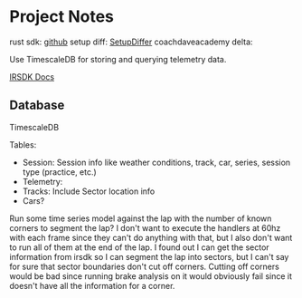 # Project Notes

rust sdk: [github](https://github.com/superfell/iracing-telem)
setup diff: [SetupDiffer](https://svappslab.com/iRacing/SetupDiffer)
coachdaveacademy delta:

Use TimescaleDB for storing and querying telemetry data.

[IRSDK Docs](https://sajax.github.io/irsdkdocs/)

## Database

TimescaleDB

Tables:

- Session: Session info like weather conditions, track, car, series, session type (practice, etc.)
- Telemetry:
- Tracks: Include Sector location info
- Cars?

Run some time series model against the lap with the number of known corners to segment the lap?
I don't want to execute the handlers at 60hz with each frame since they can't do anything with that,
but I also don't want to run all of them at the end of the lap. I found out I can get the sector information
from irsdk so I can segment the lap into sectors, but I can't say for sure that sector boundaries don't
cut off corners. Cutting off corners would be bad since running brake analysis on it would obviously fail since
it doesn't have all the information for a corner.

